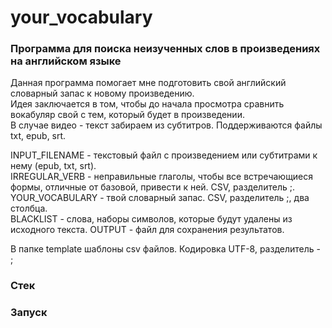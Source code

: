 # your_vocabulary

### Программа для поиска неизученных слов в произведениях на английском языке
 
Данная программа помогает мне подготовить свой английский словарный запас к новому произведению.  
Идея заключается в том, чтобы до начала просмотра сравнить вокабуляр свой с тем, который будет в произведении.  
В случае видео - текст забираем из субтитров.
Поддерживаются файлы txt, epub, srt.

INPUT_FILENAME - текстовый файл с произведением или субтитрами к нему (epub, txt, srt).  
IRREGULAR_VERB - неправильные глаголы, чтобы все встречающиеся формы, отличные от базовой, привести к ней. CSV, разделитель ;.  
YOUR_VOCABULARY - твой словарный запас. CSV, разделитель ;, два столбца.  
BLACKLIST - слова, наборы символов, которые будут удалены из исходного текста.
OUTPUT - файл для сохранения результатов.

В папке template шаблоны csv файлов. Кодировка UTF-8, разделитель - ;

### Стек


### Запуск  

